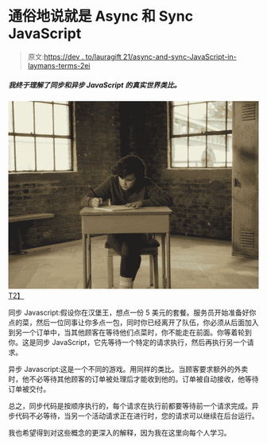 # 通俗地说就是 Async 和 Sync JavaScript

> 原文:[https://dev . to/lauragift 21/async-and-sync-JavaScript-in-laymans-terms-2ei](https://dev.to/lauragift21/async-and-sync-javascript-in-laymans-terms-2ei)

##### 我终于理解了同步和异步 JavaScript 的真实世界类比。

[![Shock](img/ba4cd0aa4203eb1418486215256c86a6.png)T2】](https://i.giphy.com/media/3o8dFjEPJaQd9Ifkyc/giphy.gif)

同步 Javascript:假设你在汉堡王，想点一份 5 美元的套餐。服务员开始准备好你点的菜，然后一位同事让你多点一包，同时你已经离开了队伍，你必须从后面加入到另一个订单中，当其他顾客在等待他们点菜时，你不能走在前面。你等着轮到你。这是同步 JavaScript，它先等待一个特定的请求执行，然后再执行另一个请求。

异步 Javascript:这是一个不同的游戏。用同样的类比。当顾客要求额外的外卖时，他不必等待其他顾客的订单被处理后才能收到他的。订单被自动接收，他等待订单被交付。

总之，同步代码是按顺序执行的，每个请求在执行前都要等待前一个请求完成。异步代码不必等待，当另一个活动请求正在进行时，您的请求可以继续在后台运行。

我也希望得到对这些概念的更深入的解释，因为我在这里向每个人学习。